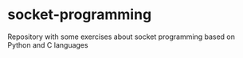 # socket-programming
Repository with some exercises about socket programming based on Python and C languages
